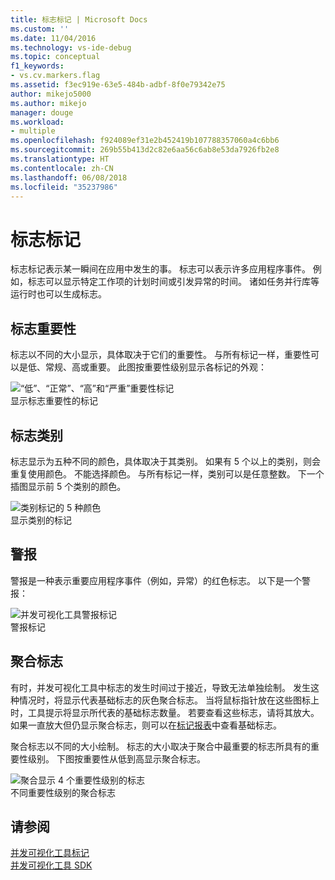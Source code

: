 ```yaml
---
title: 标志标记 | Microsoft Docs
ms.custom: ''
ms.date: 11/04/2016
ms.technology: vs-ide-debug
ms.topic: conceptual
f1_keywords:
- vs.cv.markers.flag
ms.assetid: f3ec919e-63e5-484b-adbf-8f0e79342e75
author: mikejo5000
ms.author: mikejo
manager: douge
ms.workload:
- multiple
ms.openlocfilehash: f924089ef31e2b452419b107788357060a4c6bb6
ms.sourcegitcommit: 269b55b413d2c82e6aa56c6ab8e53da7926fb2e8
ms.translationtype: HT
ms.contentlocale: zh-CN
ms.lasthandoff: 06/08/2018
ms.locfileid: "35237986"
---
```

# <a name="flag-markers"></a>标志标记
标志标记表示某一瞬间在应用中发生的事。 标志可以表示许多应用程序事件。 例如，标志可以显示特定工作项的计划时间或引发异常的时间。 诸如任务并行库等运行时也可以生成标志。  
  
## <a name="flag-importance"></a>标志重要性  
 标志以不同的大小显示，具体取决于它们的重要性。 与所有标记一样，重要性可以是低、常规、高或重要。  此图按重要性级别显示各标记的外观：  
  
 ![“低”、“正常”、“高”和“严重”重要性标记](../profiling/media/cvmarkerimportance.png "CVMarkerImportance")  
显示标志重要性的标记  
  
## <a name="flag-category"></a>标志类别  
 标志显示为五种不同的颜色，具体取决于其类别。 如果有 5 个以上的类别，则会重复使用颜色。 不能选择颜色。 与所有标记一样，类别可以是任意整数。 下一个插图显示前 5 个类别的颜色。  
  
 ![类别标记的 5 种颜色](../profiling/media/cvmarkercategory.png "CVMarkerCategory")  
显示类别的标记  
  
## <a name="alerts"></a>警报  
 警报是一种表示重要应用程序事件（例如，异常）的红色标志。  以下是一个警报：  
  
 ![并发可视化工具警报标记](../profiling/media/cvmarkeralert.png "CVMarkerAlert")  
警报标记  
  
## <a name="aggregation-flags"></a>聚合标志  
 有时，并发可视化工具中标志的发生时间过于接近，导致无法单独绘制。 发生这种情况时，将显示代表基础标志的灰色聚合标志。 当将鼠标指针放在这些图标上时，工具提示将显示所代表的基础标志数量。 若要查看这些标志，请将其放大。 如果一直放大但仍显示聚合标志，则可以在[标记报表](../profiling/markers-report.md)中查看基础标志。  
  
 聚合标志以不同的大小绘制。 标志的大小取决于聚合中最重要的标志所具有的重要性级别。 下图按重要性从低到高显示聚合标志。  
  
 ![聚合显示 4 个重要性级别的标志](../profiling/media/cvmarkeraggregate.png "CVMarkerAggregate")  
不同重要性级别的聚合标志  
  
## <a name="see-also"></a>请参阅  
 [并发可视化工具标记](../profiling/concurrency-visualizer-markers.md)   
 [并发可视化工具 SDK](../profiling/concurrency-visualizer-sdk.md)